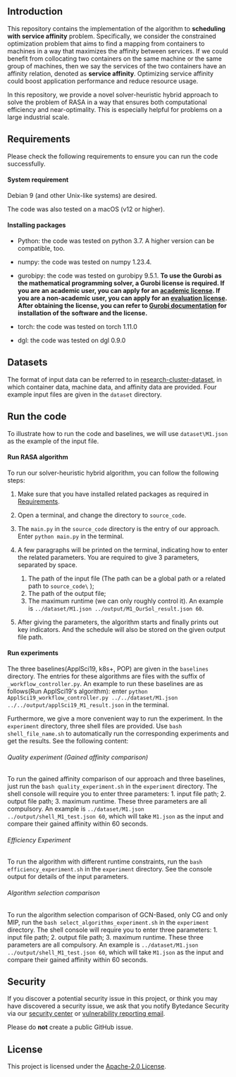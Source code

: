 ## Introduction

This repository contains the implementation of the algorithm to **scheduling with service affinity** 
problem. Specifically, we consider the constrained optimization problem that aims to find a mapping from containers
to machines in a way that maximizes the affinity between services. If we could benefit from collocating two containers
on the same machine or the same group of machines, then we say the services of the two containers have an affinity 
relation, denoted as **service affinity**. Optimizing service affinity could boost application performance and
reduce resource usage. 

In this repository, we provide a novel solver-heuristic hybrid approach to solve the problem of RASA in a way that 
ensures both computational efficiency and near-optimality. This is especially helpful for problems on a large industrial 
scale.

## Requirements

Please check the following requirements to ensure you can run the code successfully.

#### System requirement

Debian 9 (and other Unix-like systems) are desired.

The code was also tested on a macOS (v12 or higher).

#### Installing packages

- Python: the code was tested on python 3.7. A higher version can be compatible, too.

- numpy: the code was tested on numpy 1.23.4.
  
- gurobipy: the code was tested on gurobipy 9.5.1.
  **To use the Gurobi as the mathematical programming solver, a Gurobi license is required. If you are an academic 
  user, you can apply for an [academic license](https://www.gurobi.com/academia/academic-program-and-licenses). If you 
  are a non-academic user, you can apply for an 
  [evaluation license](https://www.gurobi.com/downloads/request-an-evaluation-license/). After obtaining the license, 
  you can refer to [Gurobi documentation](https://www.gurobi.com/documentation/quickstart.html) for installation of 
  the software and the license.**

- torch: the code was tested on torch 1.11.0

- dgl: the code was tested on dgl 0.9.0

## Datasets

The format of input data can be referred to in
[research-cluster-dataset](https://github.com/bytedance/research-cluster-dataset), in which container data, machine data, and affinity data are provided. Four example input files are given in the `dataset` directory.

## Run the code

To illustrate how to run the code and baselines, we will use `dataset\M1.json` as the example of the input file.

#### Run RASA algorithm
To run our solver-heuristic hybrid algorithm, you can follow the following steps:

1) Make sure that you have installed related packages as required in
   [Requirements](#Requirements).
2) Open a terminal, and change the directory to `source_code`.
3) The `main.py` in the `source_code` directory is the entry of our approach. Enter `python main.py` in the terminal.
4) A few paragraphs will be printed on the terminal, indicating how to enter the related parameters. You are required
to give 3 parameters, separated by space.
   1. The path of the input file (The path can be a global path or a related path to `source_code\` );
   2. The path of the output file;
   3. The maximum runtime (we can only roughly control it).
  An example is `../dataset/M1.json ../output/M1_OurSol_result.json 60`.
      
5) After giving the parameters, the algorithm starts and finally prints out key indicators. And the schedule will also
be stored on the given output file path.

#### Run experiments
The three baselines(ApplSci19, k8s+, POP) are given in the `baselines` directory. The entries for these algorithms are 
files with the suffix of `_workflow_controller.py`. An example to run these baselines are as follows(Run ApplSci19's 
algorithm): enter `python ApplSci19_workflow_controller.py ../../dataset/M1.json ../../output/applSci19_M1_result.json` 
in the terminal.

Furthermore, we give a more convenient way to run the experiment. In the `experiment` directory, three shell files are 
provided. Use `bash shell_file_name.sh` to automatically run the corresponding experiments and get the results. See the 
following content:

###### Quality experiment (Gained affinity comparison)
To run the gained affinity comparison of our approach and three baselines, just run the `bash quality_experiment.sh` in 
the `experiment` directory. The shell console will require you to enter three parameters: 1. input file path; 2. output 
file path; 3. maximum runtime. These three parameters are all compulsory. An example is 
`../dataset/M1.json ../output/shell_M1_test.json 60`, which will take `M1.json` as the input and compare their gained 
affinity within 60 seconds.
   
###### Efficiency Experiment
To run the algorithm with different runtime constraints,  run the `bash efficiency_experiment.sh`
in the `experiment` directory. See the console output for details of the input parameters.

###### Algorithm selection comparison
To run the algorithm selection comparison of GCN-Based, only CG and only MIP,  run the `bash select_algorithms_experiment.sh`
in the `experiment` directory. The shell console will require you to enter three parameters: 1. input file path; 
2. output file path; 3. maximum runtime. These three parameters are all compulsory. An example is 
`../dataset/M1.json ../output/shell_M1_test.json 60`, which will take `M1.json` as the input and compare their gained 
affinity within 60 seconds.

## Security

If you discover a potential security issue in this project, or think you may
have discovered a security issue, we ask that you notify Bytedance Security 
via our [security center](https://security.bytedance.com/src) or
[vulnerability reporting email](sec@bytedance.com).

Please do **not** create a public GitHub issue.

## License

This project is licensed under the [Apache-2.0 License](LICENSE).
